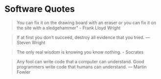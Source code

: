 # Software Quotes

> You can fix it on the drawing board with an eraser or you can fix it on the site with a sledgehammer" - Frank Lloyd Wright


> If at first you don’t succeed, destroy all evidence that you tried. ― Steven Wright

> The only real wisdom is knowing you know nothing. - Socrates

> Any fool can write code that a computer can understand. Good programmers write code that humans can understand. — Martin Fowler




